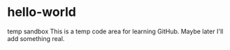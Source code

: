 # hello-world
temp sandbox
This is a temp code area for learning GitHub. Maybe later I'll add something real.
